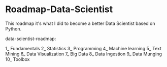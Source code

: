 # Roadmap-Data-Scientist
This roadmap it's what I did to become a better Data Scientist based on Python.

data-scientist-roadmap:

1_ Fundamentals
2_ Statistics
3_ Programming
4_ Machine learning
5_ Text Mining
6_ Data Visualization
7_ Big Data
8_ Data Ingestion
9_ Data Munging
10_ Toolbox
